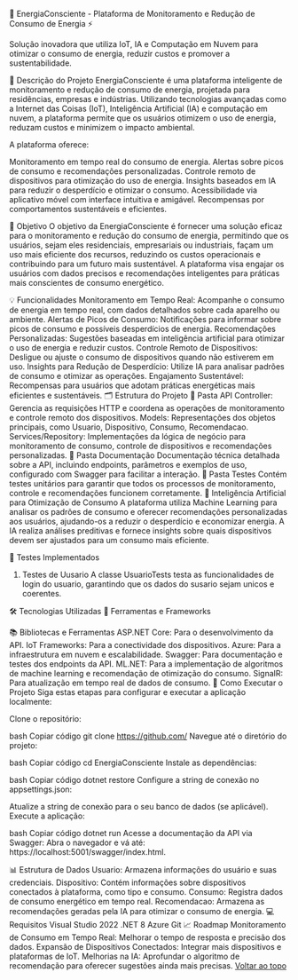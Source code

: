 🌱 EnergiaConsciente - Plataforma de Monitoramento e Redução de Consumo de Energia ⚡️


Solução inovadora que utiliza IoT, IA e Computação em Nuvem para otimizar o consumo de energia, reduzir custos e promover a sustentabilidade.

📌 Descrição do Projeto
EnergiaConsciente é uma plataforma inteligente de monitoramento e redução de consumo de energia, projetada para residências, empresas e indústrias. Utilizando tecnologias avançadas como a Internet das Coisas (IoT), Inteligência Artificial (IA) e computação em nuvem, a plataforma permite que os usuários otimizem o uso de energia, reduzam custos e minimizem o impacto ambiental.

A plataforma oferece:

Monitoramento em tempo real do consumo de energia.
Alertas sobre picos de consumo e recomendações personalizadas.
Controle remoto de dispositivos para otimização do uso de energia.
Insights baseados em IA para reduzir o desperdício e otimizar o consumo.
Acessibilidade via aplicativo móvel com interface intuitiva e amigável.
Recompensas por comportamentos sustentáveis e eficientes.

🎯 Objetivo
O objetivo da EnergiaConsciente é fornecer uma solução eficaz para o monitoramento e redução do consumo de energia, permitindo que os usuários, sejam eles residenciais, empresariais ou industriais, façam um uso mais eficiente dos recursos, reduzindo os custos operacionais e contribuindo para um futuro mais sustentável. A plataforma visa engajar os usuários com dados precisos e recomendações inteligentes para práticas mais conscientes de consumo energético.

💡 Funcionalidades
Monitoramento em Tempo Real: Acompanhe o consumo de energia em tempo real, com dados detalhados sobre cada aparelho ou ambiente.
Alertas de Picos de Consumo: Notificações para informar sobre picos de consumo e possíveis desperdícios de energia.
Recomendações Personalizadas: Sugestões baseadas em inteligência artificial para otimizar o uso de energia e reduzir custos.
Controle Remoto de Dispositivos: Desligue ou ajuste o consumo de dispositivos quando não estiverem em uso.
Insights para Redução de Desperdício: Utilize IA para analisar padrões de consumo e otimizar as operações.
Engajamento Sustentável: Recompensas para usuários que adotam práticas energéticas mais eficientes e sustentáveis.
🗂️ Estrutura do Projeto
📂 Pasta API
Controller: Gerencia as requisições HTTP e coordena as operações de monitoramento e controle remoto dos dispositivos.
Models: Representações dos objetos principais, como Usuario, Dispositivo, Consumo, Recomendacao.
Services/Repository: Implementações da lógica de negócio para monitoramento de consumo, controle de dispositivos e recomendações personalizadas.
📂 Pasta Documentação
Documentação técnica detalhada sobre a API, incluindo endpoints, parâmetros e exemplos de uso, configurado com Swagger para facilitar a interação.
📂 Pasta Testes
Contém testes unitários para garantir que todos os processos de monitoramento, controle e recomendações funcionem corretamente.
🤖 Inteligência Artificial para Otimização de Consumo
A plataforma utiliza Machine Learning para analisar os padrões de consumo e oferecer recomendações personalizadas aos usuários, ajudando-os a reduzir o desperdício e economizar energia. A IA realiza análises preditivas e fornece insights sobre quais dispositivos devem ser ajustados para um consumo mais eficiente.

🧪 Testes Implementados
1. Testes de Uusario
A classe UsuarioTests testa as funcionalidades de login do usuario, garantindo que os dados do susario sejam unicos e coerentes.


🛠️ Tecnologias Utilizadas
🔧 Ferramentas e Frameworks


📚 Bibliotecas e Ferramentas
ASP.NET Core: Para o desenvolvimento da API.
IoT Frameworks: Para a conectividade dos dispositivos.
Azure: Para a infraestrutura em nuvem e escalabilidade.
Swagger: Para documentação e testes dos endpoints da API.
ML.NET: Para a implementação de algoritmos de machine learning e recomendação de otimização do consumo.
SignalR: Para atualização em tempo real de dados de consumo.
🚀 Como Executar o Projeto
Siga estas etapas para configurar e executar a aplicação localmente:

Clone o repositório:

bash
Copiar código
git clone https://github.com/
Navegue até o diretório do projeto:

bash
Copiar código
cd EnergiaConsciente
Instale as dependências:

bash
Copiar código
dotnet restore
Configure a string de conexão no appsettings.json:

Atualize a string de conexão para o seu banco de dados (se aplicável).
Execute a aplicação:

bash
Copiar código
dotnet run
Acesse a documentação da API via Swagger: Abra o navegador e vá até: https://localhost:5001/swagger/index.html.

📊 Estrutura de Dados
Usuario: Armazena informações do usuário e suas credenciais.
Dispositivo: Contém informações sobre dispositivos conectados à plataforma, como tipo e consumo.
Consumo: Registra dados de consumo energético em tempo real.
Recomendacao: Armazena as recomendações geradas pela IA para otimizar o consumo de energia.
💻 Requisitos
Visual Studio 2022
.NET 8
Azure
Git
📈 Roadmap
Monitoramento de Consumo em Tempo Real: Melhorar o tempo de resposta e precisão dos dados.
Expansão de Dispositivos Conectados: Integrar mais dispositivos e plataformas de IoT.
Melhorias na IA: Aprofundar o algoritmo de recomendação para oferecer sugestões ainda mais precisas.
<a href="#top">Voltar ao topo</a>

